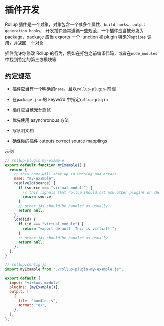 # 插件开发

Rollup 插件是一个对象，对象包含一个或多个属性、`build hooks`、`output generation hooks`。
开发插件通常遵循一些规范，一个插件应当被分发为 package，package 应当 exports 一个 function
被 plugin 特定的`options` 调用，并返回一个对象

插件允许你修改 Rollup 的行为，例如在打包之前编译代码，或者在`node_modules`中找到特定的第三方模块等

## 约定规范

- 插件应当有一个明确的`name`，且以`rollup-plugin-`前缀

- 在`package.json`的 keyword 中指定`rollup-plugin`

- 插件应当被充分测试

- 优先使用 asynchronous 方法

- 写说明文档

- 确保你的插件 outputs correct source mappiings

示例

```js
// rollup-plugin-my-example
export default function myExample() {
  return {
    // this name will show up in warning and errors
    name: "my-example",
    resolveId(source) {
      if (source === "virtual-module") {
        // this signals that rollup should not ask other plugins or check the file system to find this id
        return source;
      }
      // other ids should be handled as usually
      return null;
    },
    load(id) {
      if (id === "virtual-module") {
        return "export default 'This is virtual!'";
      }
      // other ids should be handled as usually
      return null;
    },
  };
}
```

```js
// rollup.config.js
import myExample from "./rollup-plugin-my-example.js";

export default {
  input: "virtual-module",
  plugins: [myExample()],
  output: [
    {
      file: "bundle.js",
      format: "es",
    },
  ],
};
```
